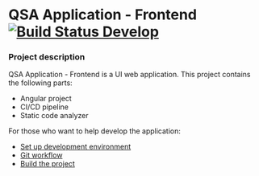 # QSA Application - Frontend [![Build Status Develop](https://travis-ci.com/Queueing-Systems-Assistance/qsa-application-frontend.svg?branch=master)](https://travis-ci.com/Queueing-Systems-Assistance/qsa-application-frontend)

### Project description

QSA Application - Frontend is a UI web application. This project contains the following parts:

- Angular project
- CI/CD pipeline
- Static code analyzer

For those who want to help develop the application:
- [Set up development environment](support/docs/set-up-development-environment.md)
- [Git workflow](https://github.com/Queueing-Systems-Assistance/qsa-application/docs/git-workflow.md)
- [Build the project](support/docs/build-the-project.md)
